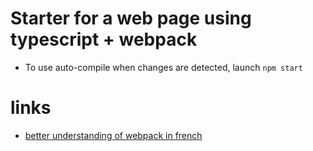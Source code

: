 # Starter for a web page using typescript + webpack

* To use auto-compile when changes are detected, launch `npm start`

# links
* [better understanding of webpack in french](http://putaindecode.io/fr/articles/js/webpack/premier-exemple/)
